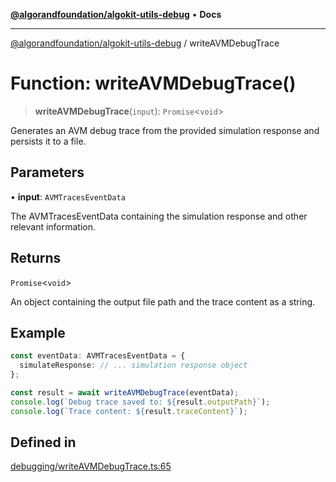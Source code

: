 [**@algorandfoundation/algokit-utils-debug**](../README.md) • **Docs**

***

[@algorandfoundation/algokit-utils-debug](../README.md) / writeAVMDebugTrace

# Function: writeAVMDebugTrace()

> **writeAVMDebugTrace**(`input`): `Promise`\<`void`\>

Generates an AVM debug trace from the provided simulation response and persists it to a file.

## Parameters

• **input**: `AVMTracesEventData`

The AVMTracesEventData containing the simulation response and other relevant information.

## Returns

`Promise`\<`void`\>

An object containing the output file path and the trace content as a string.

## Example

```ts
const eventData: AVMTracesEventData = {
  simulateResponse: // ... simulation response object
};

const result = await writeAVMDebugTrace(eventData);
console.log(`Debug trace saved to: ${result.outputPath}`);
console.log(`Trace content: ${result.traceContent}`);
```

## Defined in

[debugging/writeAVMDebugTrace.ts:65](https://github.com/algorandfoundation/algokit-utils-ts-debug/blob/main/src/debugging/writeAVMDebugTrace.ts#L65)
